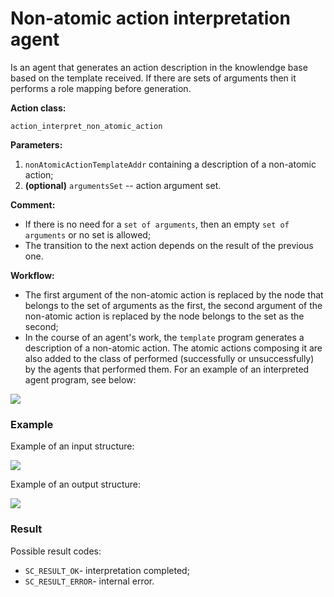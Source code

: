 # Non-atomic action interpretation agent

Is an agent that generates an action description in the knowlendge base based on the template received. If there are sets of arguments then it performs a role mapping before generation.

**Action class:**

`action_interpret_non_atomic_action`

**Parameters:**

1. `nonAtomicActionTemplateAddr` containing a description of a non-atomic action;
2. **(optional)** `argumentsSet` -- action argument set.

**Comment:**

* If there is no need for a `set of arguments`, then an empty `set of arguments` or no set is allowed;
* The transition to the next action depends on the result of the previous one.

**Workflow:**

* The first argument of the non-atomic action is replaced by the node that belongs to the set of arguments as the first, the second argument of the non-atomic action is replaced by the node belongs to the set as the second;
* In the course of an agent's work, the `template` program generates a description of a non-atomic action. The atomic actions composing it are also added to the class of performed (successfully or unsuccessfully) by the agents that performed them. For an example of an interpreted agent program, see below:

<img src="../images/nonAtomicActionInterpretationAgentExample.png"></img>

### Example

Example of an input structure:

<img src="../images/nonAtomicActionInterpretationAgentInput.png"></img>

Example of an output structure:

<img src="../images/nonAtomicActionInterpretationAgentOutput.png"></img>

### Result

Possible result codes:

* `SC_RESULT_OK`- interpretation completed;
* `SC_RESULT_ERROR`- internal error.
